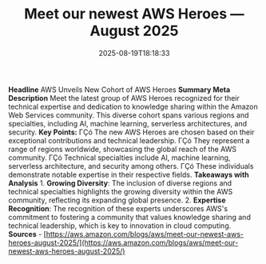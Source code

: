﻿---
title: "Meet our newest AWS Heroes — August 2025"
date: "2025-08-19T18:18:33"
category: "Markets"
summary: ""
slug: "meet our newest aws heroes  august 2025"
source_urls:
  - "https://aws.amazon.com/blogs/aws/meet-our-newest-aws-heroes-august-2025/"
seo:
  title: "Meet our newest AWS Heroes — August 2025 | Hash n Hedge"
  description: ""
  keywords: ["news", "markets", "brief"]
---
**Headline** AWS Unveils New Cohort of AWS Heroes  **Summary Meta Description** Meet the latest group of AWS Heroes recognized for their technical expertise and dedication to knowledge sharing within the Amazon Web Services community. This diverse cohort spans various regions and specialties, including AI, machine learning, serverless architectures, and security.  **Key Points:**  ΓÇó The new AWS Heroes are chosen based on their exceptional contributions and technical leadership. ΓÇó They represent a range of regions worldwide, showcasing the global reach of the AWS community. ΓÇó Technical specialties include AI, machine learning, serverless architecture, and security among others. ΓÇó These individuals demonstrate notable expertise in their respective fields.  **Takeaways with Analysis**  1. **Growing Diversity**: The inclusion of diverse regions and technical specialties highlights the growing diversity within the AWS community, reflecting its expanding global presence. 2. **Expertise Recognition**: The recognition of these experts underscores AWS's commitment to fostering a community that values knowledge sharing and technical leadership, which is key to innovation in cloud computing.  **Sources** - [https://aws.amazon.com/blogs/aws/meet-our-newest-aws-heroes-august-2025/](https://aws.amazon.com/blogs/aws/meet-our-newest-aws-heroes-august-2025/) 
